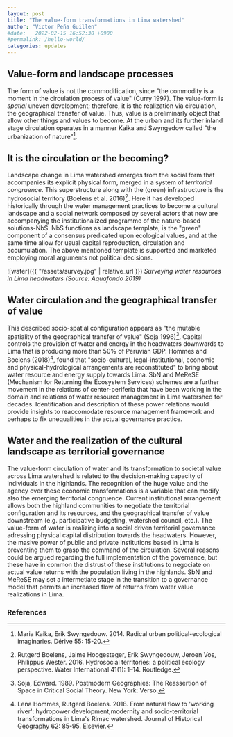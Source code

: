 ```yaml
---
layout: post
title: "The value-form transformations in Lima watershed"
author: "Victor Peña Guillen"
#date:   2022-02-15 16:52:30 +0900
#permalink: /hello-world/
categories: updates
---
```


## Value-form and landscape processes

The form of value is not the commodification, since "the commodity is a moment in the circulation process of value" (Curry 1997). The value-form is *spatial* uneven development; therefore, it is the realization via circulation, the geographical transfer of value. Thus, value is a preliminarly object that allow other things and values to become. At the urban and its further inland stage circulation operates in a manner Kaika and Swyngedow called "the urbanization of nature"[^1].

## It is the circulation or the becoming?

Landscape change in Lima watershed emerges from the social form that accompanies its explicit physical form, merged in a system of *territorial congruence*. This superstructure along with the (green) infrastructure is the hydrosocial territory (Boelens et al. 2016)[^2]. Here it has developed historically through the water management practices to become a cultural landscape and a social network composed by several actors that now are accompanying the institutionalized programme of the nature-based solutions-NbS. NbS functions as landscape template, is the "green" component of a consensus predicated upon ecological values, and at the same time allow for usual capital reproduction, circulation and accumulation. The above mentioned template is supported and marketed employing moral arguments not political decisions.

![water]({{ "/assets/survey.jpg" | relative_url }})
*Surveying water resources in Lima headwaters (Source: Aquafondo 2019)*

## Water circulation and the geographical transfer of value

This described socio-spatial configuration appears as "the mutable spatiality of the geographical transfer of value" (Soja 1996)[^3].
Capital controls the provision of water and energy in the headwaters downwards to Lima that is producing more than 50% of Peruvian GDP. Hommes and Boelens (2018)[^4], found that "socio-cultural, legal-institutional, economic and physical-hydrological arrangements are reconstituted" to bring about water resource and energy supply towards Lima.
SbN and MeReSE (Mechanism for Returning the Ecosystem Services) schemes are a further movement in the relations of center-periferia that have been working in the domain and relations of water resource management in Lima watershed for decades.
Identification and description of these power relations would provide insights to reaccomodate resource management framework and perhaps to fix unequalities in the actual governance practice.

## Water and the realization of the cultural landscape as territorial governance

The value-form circulation of water and its transformation to societal value across Lima watershed is related to the decision-making capacity of individuals in the highlands. The recognition of the huge value and the agency over these economic transformations is a variable that can modify also the emerging territorial congruence.
Current institutional arrangement allows both the highland communities to negotiate the territorial configuration and its resources, and the geographical transfer of value downstream (e.g. participative budgeting, watershed council, etc.). The value-form of water is realizing into a social driven territorial governance adressing physical capital distribution towards the headwaters. However, the masive power of public and private institutions based in Lima is preventing them to grasp the command of the circulation.
Several reasons could be argued regarding the full implementation of the governance, but these have in common the distrust of these institutions to negociate on actual value returns with the population living in the highlands. SbN and MeReSE may set a intermetiate stage in the transition to a governance model that permits an increased flow of returns from water value realizations in Lima.

### References

[^1]: Maria Kaika, Erik Swyngedouw. 2014. Radical urban political-ecological imaginaries. Dérive 55: 15-20.
[^2]: Rutgerd Boelens, Jaime Hoogesteger, Erik Swyngedouw, Jeroen Vos, Philippus Wester. 2016. Hydrosocial territories: a political ecology perspective. Water International 41(1): 1–14. Routledge.
[^3]: Soja, Edward. 1989. Postmodern Geographies: The Reassertion of Space in Critical Social Theory. New York: Verso.
[^4]: Lena Hommes, Rutgerd Boelens. 2018. From natural flow to 'working river': hydropower development,modernity and socio-territorial transformations in Lima's Rimac watershed. Journal of Historical Geography 62: 85-95. Elsevier.
